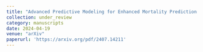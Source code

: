 ```yaml
---
title: "Advanced Predictive Modeling for Enhanced Mortality Prediction in ICU Stroke Patients Using Clinical Data"
collection: under_review
category: manuscripts
date: 2024-04-19
venue: "arXiv"
paperurl: 'https://arxiv.org/pdf/2407.14211'
---
```

